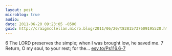 ```yaml
---
layout: post
microblog: true
audio: 
date: 2011-06-20 09:23:05 -0500
guid: http://craigmcclellan.micro.blog/2011/06/20/t82815737609195520.html
---
```

6 The LORD preserves the simple; when I was brought low, he saved me.  7 Return, O my soul, to your rest; for the... [esv.to/Ps116.6-7](http://esv.to/Ps116.6-7)
